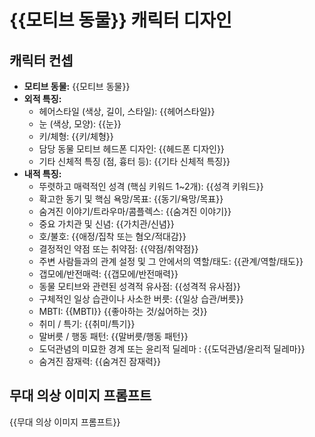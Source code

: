 # {{모티브 동물}} 캐릭터 디자인

## 캐릭터 컨셉

- **모티브 동물:** {{모티브 동물}}
- **외적 특징:**
  - 헤어스타일 (색상, 길이, 스타일): {{헤어스타일}}
  - 눈 (색상, 모양): {{눈}}
  - 키/체형: {{키/체형}}
  - 담당 동물 모티브 헤드폰 디자인: {{헤드폰 디자인}}
  - 기타 신체적 특징 (점, 흉터 등): {{기타 신체적 특징}}
- **내적 특징:**
  - 뚜렷하고 매력적인 성격 (핵심 키워드 1~2개): {{성격 키워드}}
  - 확고한 동기 및 핵심 욕망/목표: {{동기/욕망/목표}}
  - 숨겨진 이야기/트라우마/콤플렉스: {{숨겨진 이야기}}
  - 중요 가치관 및 신념: {{가치관/신념}}
  - 호/불호: {{애정/집착 또는 혐오/적대감}}
  - 결정적인 약점 또는 취약점: {{약점/취약점}}
  - 주변 사람들과의 관계 설정 및 그 안에서의 역할/태도: {{관계/역할/태도}}
  - 갭모에/반전매력: {{갭모에/반전매력}}
  - 동물 모티브와 관련된 성격적 유사점: {{성격적 유사점}}
  - 구체적인 일상 습관이나 사소한 버릇: {{일상 습관/버릇}}
  - MBTI: {{MBTI}} {{좋아하는 것/싫어하는 것}}
  - 취미 / 특기: {{취미/특기}}
  - 말버릇 / 행동 패턴: {{말버릇/행동 패턴}}
  - 도덕관념의 미묘한 경계 또는 윤리적 딜레마 : {{도덕관념/윤리적 딜레마}}
  - 숨겨진 잠재력: {{숨겨진 잠재력}}

## 무대 의상 이미지 프롬프트

{{무대 의상 이미지 프롬프트}}
